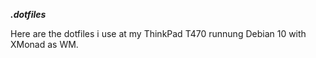***.dotfiles***

Here are the dotfiles i use at my ThinkPad T470 runnung Debian 10 with XMonad as WM.
